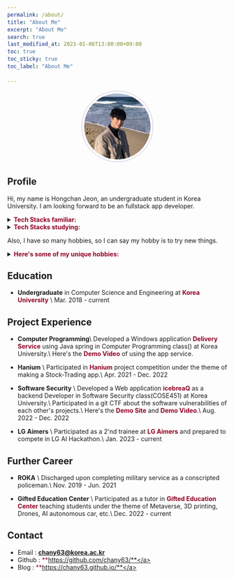 ```yaml
---
permalink: /about/
title: "About Me"
excerpt: "About Me"
search: true
last_modified_at: 2023-01-06T13:00:00+09:00
toc: true
toc_sticky: true
toc_label: "About Me"

--- 
```


<center><img src="../chany.jpg" width="30%" height="30%" style="
border: 1px solid #cab6de;
border-radius: 50%;
padding: 5px;
-moz-border-radius: 50%;
-khtml-border-radius: 50%;
-webkit-border-radius: 50%;
"></center>

## Profile
<div>Hi, my name is Hongchan Jeon, an undergraduate student in Korea University. I am looking forward to be an fullstack app developer.</div>
<p></p>
<details>
<summary><b><a style="color: #900023; text-decoration: none;">Tech Stacks familiar:</a></b></summary>
<div markdown="1">       

- Python, C
- postgreSQL
- mongoDB
- React
- Java

</div>
</details>
<details>
<summary><b><a style="color: #900023; text-decoration: none;">Tech Stacks studying:</a></b></summary>
<div markdown="1">       

- Nodejs, typescript
- React-Native

</div>
</details>
<p></p>
Also, I have so many hobbies, so I can say my hobby is to try new things.
<p></p>
<details>
<summary><b><a style="color: #900023; text-decoration: none;">Here's some of my unique hobbies:</a></b></summary>
<div markdown="1">       

- customizing keyboards
- I breed reptiles e.g. crested gecko, ball python
- I love music. I can play many instruments e.g. piano, drum
- self-interior

</div>
</details>



## Education
- **Undergraduate** in Computer Science and Engineering at <a href="https://www.korea.edu/mbshome/mbs/en/index.do" style="color: #900023; text-decoration: none;">**Korea University**</a> \\
Mar. 2018 - current 

## Project Experience
- **Computer Programming**\\
Developed a Windows application <a href="https://github.com/chany63/ChanyProject" style="color: #900023; text-decoration: none;">**Delivery Service**</a> using Java spring in Computer Programming class() at Korea University.\\
Here's the <a href="https://youtu.be/UxVXHnrtQHQ" style="color: #900023; text-decoration: none;">**Demo Video**</a> of using the app service.
- **Hanium** \\
Participated in <a href="https://www.hanium.or.kr/" style="color: #900023; text-decoration: none;">**Hanium**</a> project competition under the theme of making a Stock-Trading app.\\
Apr. 2021 - Dec. 2022

- **Software Security** \\
Developed a Web application <a href="https://github.com/Team-ILA/icebreaQ-server" style="color: #900023; text-decoration: none;">**icebreaQ**</a> as a backend Developer in Software Security class(COSE451) at Korea University.\\
Participated in a git CTF about the software vulnerabilities of each other's projects.\\
Here's the <a href="https://www.rwb0104.tk/" style="color: #900023; text-decoration: none;">**Demo Site**</a> and <a href="https://youtu.be/X4PaFwVboRs" style="color: #900023; text-decoration: none;">**Demo Video**</a>.\\
Aug. 2022 - Dec. 2022

- **LG Aimers** \\
Participated as a 2'nd trainee at <a href="https://www.lgaimers.ai/" style="color: #900023; text-decoration: none;">**LG Aimers**</a> and prepared to compete in LG AI Hackathon.\\
Jan. 2023 - current

## Further Career
- **ROKA** \\
Discharged upon completing military service as a conscripted policeman.\\
Nov. 2019 - Jun. 2021

- **Gifted Education Center** \\
Participated as a tutor in <a href="https://ku-gifts.kr" style="color: #900023; text-decoration: none;">**Gifted Education Center**</a> teaching students under the theme of Metaverse, 3D printing, Drones, AI autonomous car, etc.\\
Dec. 2022 - current

## Contact
 * Email : <a href="mailto:chany63@korea.ac.kr" style="color: #900023; text-decoration: none;">**chany63@korea.ac.kr**</a>
 * Github : <a href="https://github.com/chany63/" style="color: #900023; text-decoration: none;">**https://github.com/chany63/**</a>
 * Blog : <a href="https://chany63.github.io/" style="color: #900023; text-decoration: none;">**https://chany63.github.io/**</a>
